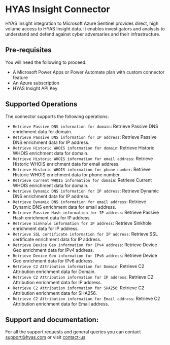 # HYAS Insight Connector

HYAS Insight integration to Microsoft Azure Sentinel provides direct, high volume access to HYAS Insight data. It enables investigators and analysts to understand and defend against cyber adversaries and their infrastructure.

## Pre-requisites
You will need the following to proceed:
* A Microsoft Power Apps or Power Automate plan with custom connector feature
* An Azure subscription
* HYAS Insight API Key

## Supported Operations
The connector supports the following operations:
* `Retrieve Passive DNS information for domain`: Retrieve Passive DNS enrichment data for domain.
* `Retrieve Passive DNS information for IP address`: Retrieve Passive DNS enrichment data for IP address.
* `Retrieve Historic WHOIS information for domain`: Retrieve Historic WHOIS enrichment data for domain.
* `Retrieve Historic WHOIS information for email address`: Retrieve Historic WHOIS enrichment data for email address.
* `Retrieve Historic WHOIS information for phone number`: Retrieve Historic WHOIS enrichment data for phone number. 
* `Retrieve Current WHOIS information for domain`: Retrieve Current WHOIS enrichment data for domain.
* `Retrieve Dynamic DNS information for IP address`: Retrieve Dynamic DNS enrichment data for IP address.
* `Retrieve Dynamic DNS information for email address`: Retrieve Dynamic DNS enrichment data for email address.
* `Retrieve Passive Hash information for IP address`: Retrieve Passive Hash enrichment data for IP address.
* `Retrieve Sinkhole information for IP address`: Retrieve Sinkhole enrichment data for IP address.
* `Retrieve SSL certificate information for IP address`: Retrieve SSL certificate enrichment data for IP address.
* `Retrieve Device Geo information for IPv4 address`: Retrieve Device Geo enrichment data for IPv4 address.
* `Retrieve Device Geo information for IPv6 address`: Retrieve Device Geo enrichment data for IPv6 address.
* `Retrieve C2 Attribution information for Domain`: Retrieve C2 Attribution enrichment data for Domain.
* `Retrieve C2 Attribution information for IP address`: Retrieve C2 Attribution enrichment data for IP address.
* `Retrieve C2 Attribution information for SHA256`: Retrieve C2 Attribution enrichment data for SHA256.
* `Retrieve C2 Attribution information for Email address`: Retrieve C2 Attribution enrichment data for Email address.

## Support and documentation: 
For all the support requests and general queries you can contact support@hyas.com or visit [contact-us](https://www.hyas.com/contact)
